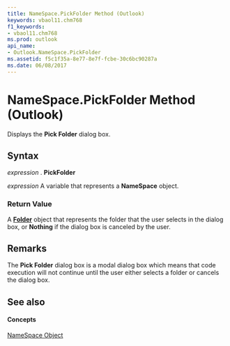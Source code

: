 ```yaml
---
title: NameSpace.PickFolder Method (Outlook)
keywords: vbaol11.chm768
f1_keywords:
- vbaol11.chm768
ms.prod: outlook
api_name:
- Outlook.NameSpace.PickFolder
ms.assetid: f5c1f35a-8e77-8e7f-fcbe-30c6bc90287a
ms.date: 06/08/2017
---
```



# NameSpace.PickFolder Method (Outlook)

Displays the **Pick Folder** dialog box.


## Syntax

 _expression_ . **PickFolder**

 _expression_ A variable that represents a **NameSpace** object.


### Return Value

A **[Folder](folder-object-outlook.md)** object that represents the folder that the user selects in the dialog box, or **Nothing** if the dialog box is canceled by the user.


## Remarks

The **Pick Folder** dialog box is a modal dialog box which means that code execution will not continue until the user either selects a folder or cancels the dialog box.


## See also


#### Concepts


[NameSpace Object](namespace-object-outlook.md)

